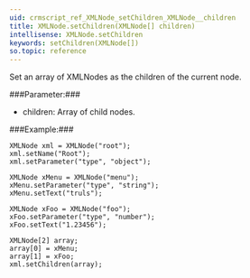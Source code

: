 ```yaml
---
uid: crmscript_ref_XMLNode_setChildren_XMLNode__children
title: XMLNode.setChildren(XMLNode[] children)
intellisense: XMLNode.setChildren
keywords: setChildren(XMLNode[])
so.topic: reference
---
```


Set an array of XMLNodes as the children of the current node.



###Parameter:###


 - children: Array of child nodes.





###Example:###
    
    XMLNode xml = XMLNode("root");
    xml.setName("Root");
    xml.setParameter("type", "object");
    
    XMLNode xMenu = XMLNode("menu");
    xMenu.setParameter("type", "string");
    xMenu.setText("truls");
    
    XMLNode xFoo = XMLNode("foo");
    xFoo.setParameter("type", "number");
    xFoo.setText("1.23456");
    
    XMLNode[2] array;
    array[0] = xMenu;
    array[1] = xFoo;
    xml.setChildren(array);


